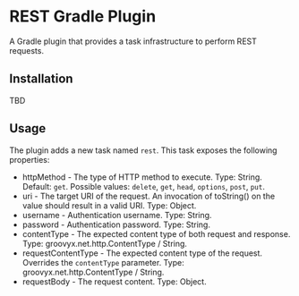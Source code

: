 REST Gradle Plugin
==================

A Gradle plugin that provides a task infrastructure to perform REST requests.

Installation
------------

TBD

Usage
-----

The plugin adds a new task named `rest`. This task exposes the following properties:

 * httpMethod - The type of HTTP method to execute. Type: String. Default: `get`. Possible values: `delete`, `get`, `head`, `options`, `post`, `put`.
 * uri - The target URI of the request. An invocation of toString() on the value should result in a valid URI. Type: Object.
 * username - Authentication username. Type: String.
 * password - Authentication password. Type: String.
 * contentType - The expected content type of both request and response. Type: groovyx.net.http.ContentType / String.
 * requestContentType - The expected content type of the request. Overrides the `contentType` parameter. Type: groovyx.net.http.ContentType / String.
 * requestBody - The request content. Type: Object.
